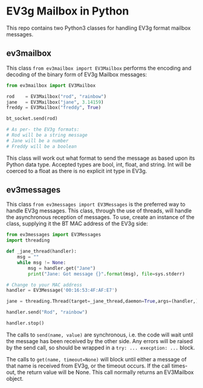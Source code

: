# EV3g Mailbox in Python

This repo contains two Python3 classes for handling EV3g format mailbox messages.

## ev3mailbox

This class `from ev3mailbox import EV3Mailbox` performs the encoding and decoding of the binary form of EV3g Mailbox messages:

```python
from ev3mailbox import EV3Mailbox

rod    = EV3Mailbox("rod", "rainbow")
jane   = EV3Mailbox("jane", 3.14159)
freddy = EV3Mailbox("freddy", True)

bt_socket.send(rod)

# As per- the EV3g formats:
# Rod will be a string message
# Jane will be a number
# Freddy will be a boolean
```

This class will work out what format to send the message as based upon its Python data type. Accepted types are bool, int, float, and string. Int will be coerced to a float as there is no explicit int type in EV3g.

## ev3messages

This class `from ev3messages import EV3Messages` is the preferred way to handle EV3g messages. This class, through the use of threads, will handle the asynchronous reception of messages. To use, create an instance of the class, supplying it the BT MAC address of the EV3g side:

```python
from ev3messages import EV3Messages
import threading

def _jane_thread(handler):
    msg = ""
    while msg != None:
        msg = handler.get("Jane")
        print("Jane: Got message {}".format(msg), file=sys.stderr)

# Change to your MAC address
handler = EV3Message('00:16:53:4F:AF:E7')

jane = threading.Thread(target=_jane_thread,daemon=True,args=(handler,))

handler.send("Rod", "rainbow")

handler.stop()
```

The calls to `send(name, value)` are synchronous, i.e. the code will wait until the message has been received by the other side. Any errors will be raised by the send call, so should be wrapped in a `try: ... execption: ...` block. 

The calls to `get(name, timeout=None)` will block until either a message of that name is received from EV3g, or the timeout occurs. If the call times-out, the return value will be None. This call normally returns an EV3Mailbox object.